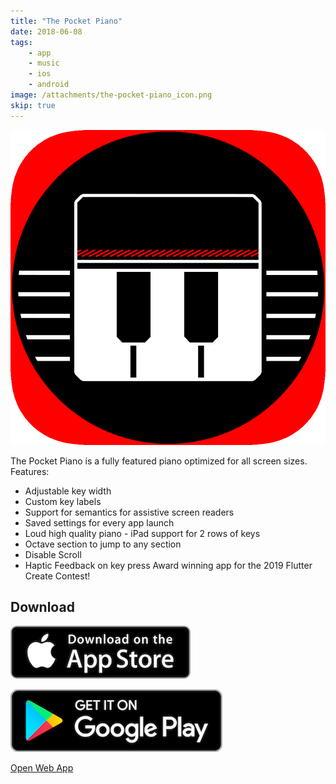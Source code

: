 ```yaml
---
title: "The Pocket Piano"
date: 2018-06-08
tags:
    - app
    - music
    - ios
    - android
image: /attachments/the-pocket-piano_icon.png
skip: true
---
```


![](/attachments/the-pocket-piano_icon.png)

The Pocket Piano is a fully featured piano optimized for all screen sizes. Features: 

- Adjustable key width 
- Custom key labels 
- Support for semantics for assistive screen readers 
- Saved settings for every app launch 
- Loud high quality piano - iPad support for 2 rows of keys 
- Octave section to jump to any section 
- Disable Scroll 
- Haptic Feedback on key press Award winning app for the 2019 Flutter Create Contest!

## Download

[![](/attachments/app_store.png)](https://apps.apple.com/us/app/the-pocket-piano/id1453992672)

[![](/attachments/google_play.png)](https://play.google.com/store/apps/details?id=com.appleeducate.flutter_piano&hl=en_US&gl=US)

[Open Web App](https://pocketpiano.app)